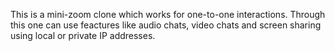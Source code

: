 This is a mini-zoom clone which works for one-to-one interactions.
Through this one can use feactures like audio chats, video chats and screen sharing using local or private IP addresses.
